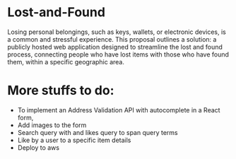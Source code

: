 # Lost-and-Found

Losing personal belongings, such as keys, wallets, or electronic devices, is a common and stressful experience. This proposal outlines a solution: a publicly hosted web application designed to streamline the lost and found process, connecting people who have lost items with those who have found them, within a specific geographic area.

# More stuffs to do:

- To implement an Address Validation API with autocomplete in a React form,
- Add images to the form
- Search query with and likes query to span query terms
- Like by a user to a specific item details
- Deploy to aws
